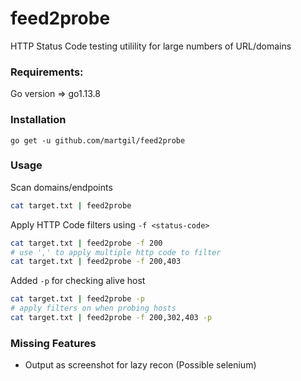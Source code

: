 # feed2probe
HTTP Status Code testing utilility for large numbers of URL/domains

### Requirements:
Go version => go1.13.8 

### Installation
`go get -u github.com/martgil/feed2probe`

### Usage
Scan domains/endpoints 
```bash
cat target.txt | feed2probe 
```
Apply HTTP Code filters using `-f <status-code>` 
```bash
cat target.txt | feed2probe -f 200
# use ',' to apply multiple http code to filter
cat target.txt | feed2probe -f 200,403
```
Added `-p` for checking alive host
```bash
cat target.txt | feed2probe -p
# apply filters on when probing hosts
cat target.txt | feed2probe -f 200,302,403 -p
```

### Missing Features
- Output as screenshot for lazy recon (Possible selenium)
